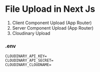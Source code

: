 # File Upload in Next Js

1. Client Component Upload (App Router)
2. Server Component Upload (App Router)
3. Cloudinary Upload

### .env
```
CLOUDINARY_API_KEY=
CLOUDINARY_API_SECRET=
CLOUDINARY_CLOUDNAME=
```